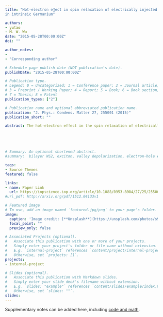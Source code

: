 ```yaml
---
title: "Hot-electron eect in spin relaxation of electrically injected electrons
in intrinsic Germanium"

authors:
- yutao
- M. W. Wu
date: "2015-05-28T00:00:00Z"
doi: ""

author_notes:
- 
- "Corresponding author"

# Schedule page publish date (NOT publication's date).
publishDate: "2015-05-28T00:00:00Z"

# Publication type.
# Legend: 0 = Uncategorized; 1 = Conference paper; 2 = Journal article;
# 3 = Preprint / Working Paper; 4 = Report; 5 = Book; 6 = Book section;
# 7 = Thesis; 8 = Patent
publication_types: ["2"]

# Publication name and optional abbreviated publication name.
publication: "J. Phys.: Condens. Matter 27, 255001 (2015)"
publication_short: ""

abstract: The hot-electron effect in the spin relaxation of electrically injected electrons in intrinsic germanium is investigated by the kinetic spin Bloch equations both analytically and numerically. It is shown that in the weak-electric-field regime with E lesssim 0.5 kV cm−1, our calculations have reasonable agreement with the recent transport experiment in the hot-electron spin-injection configuration (2013 Phys. Rev. Lett. 111 257204). We reveal that the spin relaxation is significantly enhanced at low temperature in the presence of weak electric field E lesssim 50 V cm−1, which originates from the obvious center-of-mass drift effect due to the weak electron–phonon interaction, whereas the hot-electron effect is demonstrated to be less important. This can explain the discrepancy between the experimental observation and the previous theoretical calculation (2012 Phys. Rev. B 86 085202), which deviates from the experimental results by about two orders of magnitude at low temperature. It is further shown that in the strong-electric-field regime with 0.5 lesssim E lesssim 2 kV cm−1, the spin relaxation is enhanced due to the hot-electron effect, whereas the drift effect is demonstrated to be marginal. Finally, we find that when 1.4 lesssim E lesssim 2 kV cm−1 which lies in the strong-electric-field regime, a small fraction of electrons (lesssim5%) can be driven from the L to Γ valley, and the spin relaxation rates are the same for the Γ and L valleys in the intrinsic sample without impurity. With the negligible influence of the spin dynamics in the Γ valley to the whole system, the spin dynamics in the L valley can be measured from the Γ valley by the standard direct optical transition method.





# Summary. An optional shortened abstract.
#summary:  bilayer WS2, exciton, valley depolarization, electron-hole exchange interactions.

tags:
- Source Themes
featured: false

links:
- name: Paper Link
  url: https://iopscience.iop.org/article/10.1088/0953-8984/27/25/255001/meta;jsessionid=71656A47BC6142CCF0B5EB22E0E2DF56.c3.iopscience.cld.iop.org
#url_pdf: http://arxiv.org/pdf/1512.04133v1

# Featured image
# To use, add an image named `featured.jpg/png` to your page's folder. 
image:
  caption: 'Image credit: [**Unsplash**](https://unsplash.com/photos/s9CC2SKySJM)'
  focal_point: ""
  preview_only: false

# Associated Projects (optional).
#   Associate this publication with one or more of your projects.
#   Simply enter your project's folder or file name without extension.
#   E.g. `internal-project` references `content/project/internal-project/index.md`.
#   Otherwise, set `projects: []`.
projects:
- internal-project

# Slides (optional).
#   Associate this publication with Markdown slides.
#   Simply enter your slide deck's filename without extension.
#   E.g. `slides: "example"` references `content/slides/example/index.md`.
#   Otherwise, set `slides: ""`.
slides:
---
```


Supplementary notes can be added here, including [code and math](https://sourcethemes.com/academic/docs/writing-markdown-latex/).
